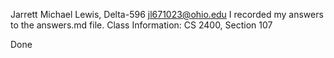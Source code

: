Jarrett Michael Lewis, Delta-596
jl671023@ohio.edu
I recorded my answers to the answers.md file.
Class Information: CS 2400, Section 107

Done

